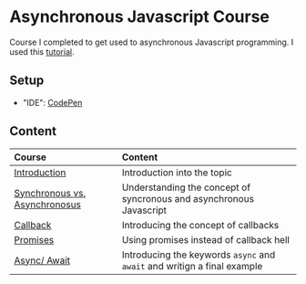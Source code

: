 # Asynchronous Javascript Course #
Course I completed to get used to asynchronous Javascript programming. I used this [tutorial](https://www.youtube.com/watch?v=ZYb_ZU8LNxs).

## Setup ##
- "IDE": [CodePen](https://codepen.io/)

## Content ##

| Course | Content |
| :----- | :------ |
| [Introduction](https://github.com/dastal/Tutorials/blob/main/Asynchronous_Javascript_Course/docs/indroduction.md) | Introduction into the topic |
| [Synchronous vs. Asynchronosus](https://github.com/dastal/Tutorials/blob/main/Asynchronous_Javascript_Course/docs/synchronous_vs_asynchronous.md) | Understanding the concept of syncronous and asynchronous Javascript |
| [Callback](https://github.com/dastal/Tutorials/blob/main/Asynchronous_Javascript_Course/docs/callback.md) | Introducing the concept of callbacks |
| [Promises](https://github.com/dastal/Tutorials/blob/main/Asynchronous_Javascript_Course/docs/promises.md) | Using promises instead of callback hell |
| [Async/ Await](https://github.com/dastal/Tutorials/blob/main/Asynchronous_Javascript_Course/docs/async_await.md) | Introducing the keywords `async` and `await` and writign a final example |
